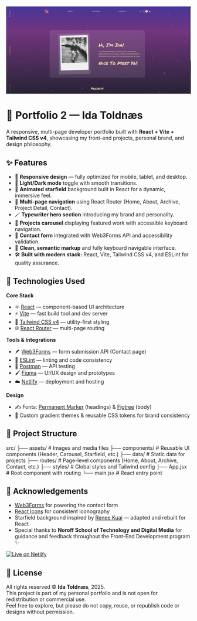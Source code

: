 ![Screenshot of Portfolio2](image.png)



# 🌌 Portfolio 2 — Ida Toldnæs

A responsive, multi-page developer portfolio built with **React + Vite + Tailwind CSS v4**, showcasing my front-end projects, personal brand, and design philosophy.

## ✨ Features

- 🎨 **Responsive design** — fully optimized for mobile, tablet, and desktop.  
- 🌙 **Light/Dark mode** toggle with smooth transitions.  
- 🌠 **Animated starfield** background built in React for a dynamic, immersive feel.  
- 🧭 **Multi-page navigation** using React Router (Home, About, Archive, Project Detail, Contact).  
- 🪄 **Typewriter hero section** introducing my brand and personality.  
- 🧩 **Projects carousel** displaying featured work with accessible keyboard navigation.  
- 💌 **Contact form** integrated with Web3Forms API and accessibility validation.  
- 🧼 **Clean, semantic markup** and fully keyboard navigable interface.  
- 🛠️ **Built with modern stack:** React, Vite, Tailwind CSS v4, and ESLint for quality assurance.

## 🧱 Technologies Used

**Core Stack**
- ⚛️ [React](https://react.dev/) — component-based UI architecture  
- ⚡ [Vite](https://vitejs.dev/) — fast build tool and dev server  
- 💨 [Tailwind CSS v4](https://tailwindcss.com/) — utility-first styling  
- 🌐 [React Router](https://reactrouter.com/) — multi-page routing  

**Tools & Integrations**
- 🪶 [Web3Forms](https://web3forms.com/) — form submission API (Contact page)  
- 🧰 [ESLint](https://eslint.org/) — linting and code consistency  
- 🧪 [Postman](https://www.postman.com/) — API testing  
- 🖌️ [Figma](https://www.figma.com/) — UI/UX design and prototypes  
- ☁️ [Netlify](https://www.netlify.com/) — deployment and hosting  

**Design**
- ✍️ Fonts: [Permanent Marker](https://fonts.google.com/specimen/Permanent+Marker) (headings) & [Figtree](https://fonts.google.com/specimen/Figtree) (body)  
- 🌈 Custom gradient themes & reusable CSS tokens for brand consistency



## 📁 Project Structure

src/
 ├── assets/              # Images and media files
 ├── components/          # Reusable UI components (Header, Carousel, Starfield, etc.)
 ├── data/                # Static data for projects
 ├── routes/              # Page-level components (Home, About, Archive, Contact, etc.)
 ├── styles/              # Global styles and Tailwind config
 ├── App.jsx              # Root component with routing
 └── main.jsx             # React entry point

## 💐 Acknowledgements

- [Web3Forms](https://web3forms.com/) for powering the contact form  
- [React Icons](https://react-icons.github.io/react-icons/) for consistent iconography  
- Starfield background inspired by [Renee Kuai](https://codepen.io/rkuai) — adapted and rebuilt for React  
- Special thanks to **Noroff School of Technology and Digital Media** for guidance and feedback throughout the Front-End Development program ✨


[![Live on Netlify](https://img.shields.io/badge/Live%20Site-Netlify-00C7B7?logo=netlify)](https://portfolioidatold.netlify.app/)

## 🪪 License

All rights reserved © **Ida Toldnæs**, 2025.  
This project is part of my personal portfolio and is not open for redistribution or commercial use.  
Feel free to explore, but please do not copy, reuse, or republish code or designs without permission.
